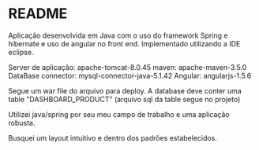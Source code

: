 # README #

Aplicação desenvolvida em Java com o uso do framework Spring e hibernate e uso de angular no front end.
Implementado utilizando a IDE eclipse. 

Server de aplicação: apache-tomcat-8.0.45 
maven: apache-maven-3.5.0
DataBase connector: mysql-connector-java-5.1.42
Angular: angularjs-1.5.6

Segue um war file do arquivo para deploy. 
A database deve conter uma table "DASHBOARD_PRODUCT" (arquivo sql da table segue no projeto)

Utilizei java/spring por seu meu campo de trabalho e uma aplicação robusta. 

Busquei um layout intuitivo e dentro dos padrões estabelecidos. 